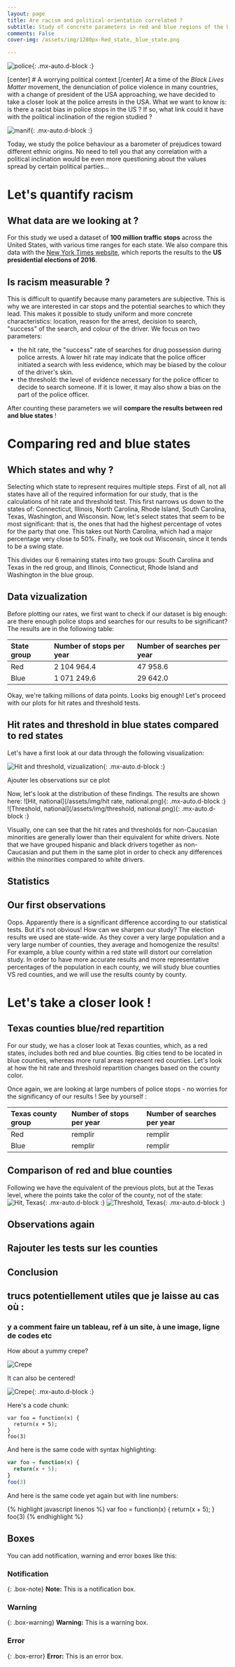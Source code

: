 ```yaml
---
layout: page
title: Are racism and political orientation correlated ?
subtitle: Study of concrete parameters in red and blue regions of the US
comments: False
cover-img: /assets/img/1280px-Red_state,_blue_state.png

---
```

![police](assets/img/fucklapolice.png){: .mx-auto.d-block :}

[center] # A worrying political context [/center]
At a time of the _Black Lives Matter_ movement, the denunciation of police violence in many countries, with a change of president of the USA approaching, we have decided to take a closer look at the police arrests in the USA. What we want to know is: is there a racist bias in police stops in the US ? If so, what link could it have with the political inclination of the region studied ?

![manif](assets/img/blacklivesmatter.png){: .mx-auto.d-block :}


Today, we study the police behaviour as a barometer of prejudices toward different ethnic origins. No need to tell you that any correlation with a political inclination would be even more questioning about the values spread by certain political parties...

# Let's quantify racism
## What data are we looking at ?
For this study we used a dataset of **100 million traffic stops** across the United States, with various time ranges for each state. We also compare this data with the [New York Times website](https://www.nytimes.com/elections/2016/results/president), which reports the results to the **US presidential elections of 2016**.

## Is racism measurable ?
This is difficult to quantify because many parameters are subjective. This is why we are interested in car stops and the potential searches to which they lead. This makes it possible to study uniform and more concrete characteristics: location, reason for the arrest, decision to search, "success" of the search, and colour of the driver.
We focus on two parameters:
- the hit rate, the "success" rate of searches for drug possession during police arrests. 
A lower hit rate may indicate that the police officer initiated a search with less evidence, which may be biased by the colour of the driver's skin.  
- the threshold: the level of evidence necessary for the police officer to decide to search someone.
If it is lower, it may also show a bias on the part of the police officer.

After counting these parameters we will **compare the results between red and blue states** !

# Comparing red and blue states
## Which states and why ?
Selecting which state to represent requires multiple steps. 
First of all, not all states have all of the required information for our study, that is the calculations of hit rate and threshold test. This first narrows us down to the states of: Connecticut, Illinois, North Carolina, Rhode Island, South Carolina, Texas, Washington, and Wisconsin. 
Now, let's select states that seem to be most significant: that is, the ones that had the highest percentage of votes for the party that one. This takes out North Carolina, which had a major percentage very close to 50%. Finally, we took out Wisconsin, since it tends to be a swing state.

This divides our 6 remaining states into two groups: South Carolina and Texas in the red group, and Illinois, Connecticut, Rhode Island and Washington in the blue group.

## Data vizualization 

Before plotting our rates, we first want to check if our dataset is big enough: are there enough police stops and searches for our results to be significant? The results are in the following table: 

| State group | Number of stops per year | Number of searches per year|
| :------ |:--- | :--- |
| Red | 2 104 964.4 | 47 958.6 |
| Blue | 1 071 249.6 | 29 642.0 |

Okay, we're talking millions of data points. Looks big enough! Let's proceed with our plots for hit rates and threshold tests.

## Hit rates and threshold in blue states compared to red states

Let's have a first look at our data through the following visualization:

![Hit and threshold, vizualization](/assets/img/Unknown.png){: .mx-auto.d-block :}

Ajouter les observations sur ce plot

Now, let's look at the distribution of these findings.
The results are shown here:
![Hit, national](/assets/img/hit rate, national.png){: .mx-auto.d-block :}
![Threshold, national](/assets/img/threshold, national.png){: .mx-auto.d-block :}

Visually, one can see that the hit rates and thresholds for non-Caucasian minorities are generally lower than their equivalent for white drivers. Note that we have grouped hispanic and black drivers together as non-Caucasian and put them in the same plot in order to check any differences within the minorities compared to white drivers.

## Statistics

## Our first observations
Oops. Apparently there is a significant difference according to our statistical tests. But it's not obvious! How can we sharpen our study?
The election results we used are state-wide. As they cover a very large population and a very large number of counties, they average and homogenize the results! For example, a blue county within a red state will distort our correlation study. In order to have more accurate results and more representative percentages of the population in each county, we will study blue counties VS red counties, and we will use the results county by county. 

# Let's take a closer look !
## Texas counties blue/red repartition
For our study, we has a closer look at Texas counties, which, as a red states, includes both red and blue counties. Big cities tend to be located in blue counties, whereas more rural areas represent red counties. Let's look at how the hit rate and threshold repartition changes based on the county color.

Once again, we are looking at large numbers of police stops - no worries for the significancy of our results ! See by yourself : 

| Texas county group | Number of stops per year | Number of searches per year|
| :------ |:--- | :--- |
| Red | remplir | remplir |
| Blue | remplir | remplir |

## Comparison of red and blue counties
Following we have the equivalent of the previous plots, but at the Texas level, where the points take the color of the county, not of the state:
![Hit, Texas](/assets/img/hit_rate_tx.png){: .mx-auto.d-block :}
![Threshold, Texas](/assets/img/threshold_tx.png){: .mx-auto.d-block :}

## Observations again

## Rajouter les tests sur les counties

## Conclusion


## trucs potentiellement utiles que je laisse au cas où :
### y a comment faire un tableau, ref à un site, à une image, ligne de codes etc

How about a yummy crepe?

![Crepe](https://s3-media3.fl.yelpcdn.com/bphoto/cQ1Yoa75m2yUFFbY2xwuqw/348s.jpg)

It can also be centered!

![Crepe](https://s3-media3.fl.yelpcdn.com/bphoto/cQ1Yoa75m2yUFFbY2xwuqw/348s.jpg){: .mx-auto.d-block :}

Here's a code chunk:

~~~
var foo = function(x) {
  return(x + 5);
}
foo(3)
~~~

And here is the same code with syntax highlighting:

```javascript
var foo = function(x) {
  return(x + 5);
}
foo(3)
```

And here is the same code yet again but with line numbers:

{% highlight javascript linenos %}
var foo = function(x) {
  return(x + 5);
}
foo(3)
{% endhighlight %}

## Boxes
You can add notification, warning and error boxes like this:

### Notification

{: .box-note}
**Note:** This is a notification box.

### Warning

{: .box-warning}
**Warning:** This is a warning box.

### Error

{: .box-error}
**Error:** This is an error box.
